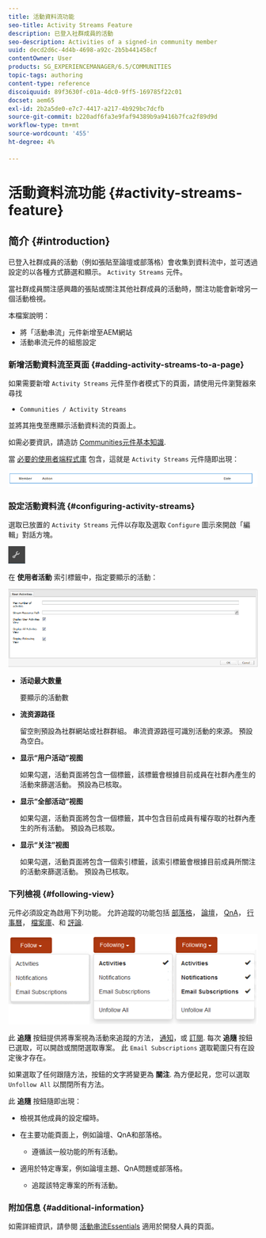 ```yaml
---
title: 活動資料流功能
seo-title: Activity Streams Feature
description: 已登入社群成員的活動
seo-description: Activities of a signed-in community member
uuid: decd2d6c-4d4b-4698-a92c-2b5b441458cf
contentOwner: User
products: SG_EXPERIENCEMANAGER/6.5/COMMUNITIES
topic-tags: authoring
content-type: reference
discoiquuid: 89f3630f-c01a-4dc0-9ff5-169785f22c01
docset: aem65
exl-id: 2b2a5de0-e7c7-4417-a217-4b929bc7dcfb
source-git-commit: b220adf6fa3e9faf94389b9a9416b7fca2f89d9d
workflow-type: tm+mt
source-wordcount: '455'
ht-degree: 4%

---
```


# 活動資料流功能 {#activity-streams-feature}

## 简介 {#introduction}

已登入社群成員的活動（例如張貼至論壇或部落格）會收集到資料流中，並可透過設定的以各種方式篩選和顯示。 `Activity Streams` 元件。

當社群成員關注感興趣的張貼或關注其他社群成員的活動時，關注功能會新增另一個活動檢視。

本檔案說明：

* 將「活動串流」元件新增至AEM網站
* 活動串流元件的組態設定

### 新增活動資料流至頁面 {#adding-activity-streams-to-a-page}

如果需要新增 `Activity Streams` 元件至作者模式下的頁面，請使用元件瀏覽器來尋找

* `Communities / Activity Streams`

並將其拖曳至應顯示活動資料流的頁面上。

如需必要資訊，請造訪 [Communities元件基本知識](/help/communities/basics.md).

當 [必要的使用者端程式庫](/help/communities/essentials-activities.md#essentials-for-client-side) 包含，這就是 `Activity Streams` 元件隨即出現：

![活動資料流](assets/activity-component.png)

### 設定活動資料流 {#configuring-activity-streams}

選取已放置的 `Activity Streams` 元件以存取及選取 `Configure` 圖示來開啟「編輯」對話方塊。

![設定](assets/configure-new.png)

在 **使用者活動** 索引標籤中，指定要顯示的活動：

![user-activities](assets/user-activities.png)

* **活动最大数量**

   要顯示的活動數

* **流资源路径**

   留空則預設為社群網站或社群群組。 串流資源路徑可識別活動的來源。 預設為空白。

* **显示“用户活动”视图**

   如果勾選，活動頁面將包含一個標籤，該標籤會根據目前成員在社群內產生的活動來篩選活動。 預設為已核取。

* **显示“全部活动”视图**

   如果勾選，活動頁面將包含一個標籤，其中包含目前成員有權存取的社群內產生的所有活動。 預設為已核取。

* **显示“关注”视图**

   如果勾選，活動頁面將包含一個索引標籤，該索引標籤會根據目前成員所關注的活動來篩選活動。 預設為已核取。

### 下列檢視 {#following-view}

元件必須設定為啟用下列功能。 允許追蹤的功能包括 [部落格](/help/communities/blog-feature.md)， [論壇](/help/communities/forum.md)， [QnA](/help/communities/working-with-qna.md)， [行事曆](/help/communities/calendar.md)， [檔案庫](/help/communities/file-library.md)、和 [評論](/help/communities/comments.md).

![following-view](assets/following-activities.png)

此 **追隨** 按鈕提供將專案視為活動來追蹤的方法， [通知](/help/communities/notifications.md)，或 [訂閱](/help/communities/subscriptions.md). 每次 **追隨** 按鈕已選取，可以開啟或關閉選取專案。 此 `Email Subscriptions` 選取範圍只有在設定後才存在。

如果選取了任何跟隨方法，按鈕的文字將變更為 **關注**. 為方便起見，您可以選取 `Unfollow All` 以關閉所有方法。

此 **追隨** 按鈕隨即出現：

* 檢視其他成員的設定檔時。
* 在主要功能頁面上，例如論壇、QnA和部落格。

   * 遵循該一般功能的所有活動。

* 適用於特定專案，例如論壇主題、QnA問題或部落格。

   * 追蹤該特定專案的所有活動。

### 附加信息 {#additional-information}

如需詳細資訊，請參閱 [活動串流Essentials](/help/communities/essentials-activities.md) 適用於開發人員的頁面。
